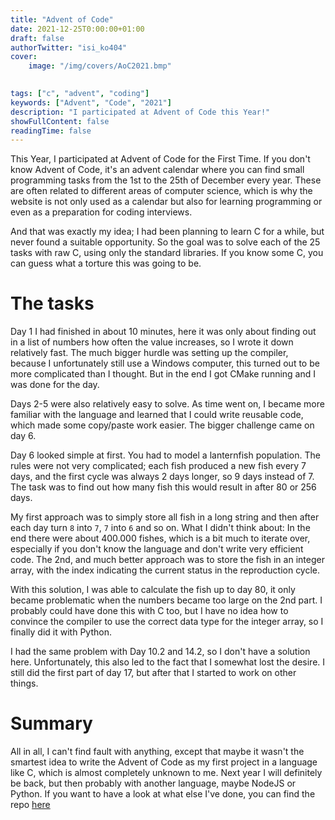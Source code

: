 ```yaml
---
title: "Advent of Code"
date: 2021-12-25T0:00:00+01:00
draft: false
authorTwitter: "isi_ko404"
cover: 
    image: "/img/covers/AoC2021.bmp"
    

tags: ["c", "advent", "coding"]
keywords: ["Advent", "Code", "2021"]
description: "I participated at Advent of Code this Year!"
showFullContent: false
readingTime: false
---
```


This Year, I participated at Advent of Code for the First Time.
If you don't know Advent of Code, it's an advent calendar where you can find small programming tasks from the 1st to the 25th of December every year. These are often related to different areas of computer science, which is why the website is not only used as a calendar but also for learning programming or even as a preparation for coding interviews.

And that was exactly my idea; I had been planning to learn C for a while, but never found a suitable opportunity. So the goal was to solve each of the 25 tasks with raw C, using only the standard libraries. If you know some C, you can guess what a torture this was going to be.

# The tasks
Day 1 I had finished in about 10 minutes, here it was only about finding out in a list of numbers how often the value increases, so I wrote it down relatively fast. The much bigger hurdle was setting up the compiler, because I unfortunately still use a Windows computer, this turned out to be more complicated than I thought. But in the end I got CMake running and I was done for the day.

Days 2-5 were also relatively easy to solve. As time went on, I became more familiar with the language and learned that I could write reusable code, which made some copy/paste work easier. The bigger challenge came on day 6.

Day 6 looked simple at first. You had to model a lanternfish population. The rules were not very complicated; each fish produced a new fish every 7 days, and the first cycle was always 2 days longer, so 9 days instead of 7. The task was to find out how many fish this would result in after 80 or 256 days.

My first approach was to simply store all fish in a long string and then after each day turn `8` into `7`, `7` into `6` and so on. What I didn't think about: In the end there were about 400.000 fishes, which is a bit much to iterate over, especially if you don't know the language and don't write very efficient code. The 2nd, and much better approach was to store the fish in an integer array, with the index indicating the current status in the reproduction cycle.

With this solution, I was able to calculate the fish up to day 80, it only became problematic when the numbers became too large on the 2nd part. I probably could have done this with C too, but I have no idea how to convince the compiler to use the correct data type for the integer array, so I finally did it with Python.

I had the same problem with Day 10.2 and 14.2, so I don't have a solution here. Unfortunately, this also led to the fact that I somewhat lost the desire.  I still did the first part of day 17, but after that I started to work on other things.

# Summary
All in all, I can't find fault with anything, except that maybe it wasn't the smartest idea to write the Advent of Code as my first project in a language like C, which is almost completely unknown to me. Next year I will definitely be back, but then probably with another language, maybe NodeJS or Python. If you want to have a look at what else I've done, you can find the repo [here](https://github.com/isiko/AdventOfCode2021)